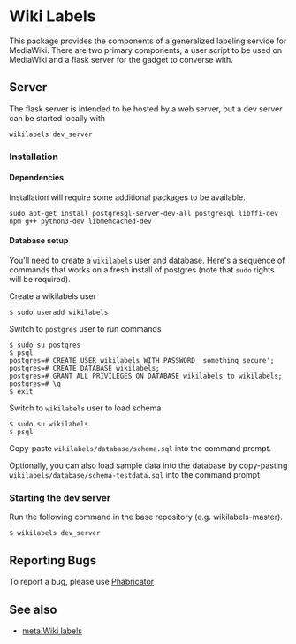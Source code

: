 # Wiki Labels
This package provides the components of a generalized labeling service for
MediaWiki.  There are two primary components, a user script to be used on
MediaWiki and a flask server for the gadget to converse with.  


## Server
The flask server is intended to be hosted by a web server, but a dev server can
be started locally with

    wikilabels dev_server

### Installation


#### Dependencies
Installation will require some additional packages to be available.

  `sudo apt-get install postgresql-server-dev-all postgresql libffi-dev npm g++ python3-dev libmemcached-dev`

#### Database setup
You'll need to create a `wikilabels` user and database. Here's a sequence of
commands that works on a fresh install of postgres (note that `sudo` rights
will be required).

Create a wikilabels user

    $ sudo useradd wikilabels

Switch to `postgres` user to run commands

    $ sudo su postgres
    $ psql
    postgres=# CREATE USER wikilabels WITH PASSWORD 'something secure';
    postgres=# CREATE DATABASE wikilabels;
    postgres=# GRANT ALL PRIVILEGES ON DATABASE wikilabels to wikilabels;
    postgres=# \q
    $ exit

Switch to `wikilabels` user to load schema

    $ sudo su wikilabels
    $ psql

Copy-paste `wikilabels/database/schema.sql` into the command prompt.

Optionally, you can also load sample data into the database by copy-pasting `wikilabels/database/schema-testdata.sql` into the command prompt

### Starting the dev server
Run the following command in the base repository (e.g. wikilabels-master).

    $ wikilabels dev_server
## Reporting Bugs
To report a bug, please use [Phabricator](https://phabricator.wikimedia.org/maniphest/task/edit/form/1/?projects=Wikilabels)
## See also
* [meta:Wiki labels](https://meta.wikimedia.org/wiki/Wiki_labels)
